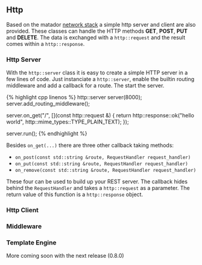 ## Http

Based on the matador [network stack](#networking) a simple http server and client are also provided. These classes can handle
the HTTP methods __GET__, __POST__, __PUT__ and __DELETE__. The data is exchanged with a ```http::request``` and the result comes
within a ```http::response```.

### Http Server

With the ```http::server``` class it is easy to create a simple HTTP server in a few lines of code.
Just instanciate a ```http::server```, enable the builtin routing middleware and add a callback for a route.
The start the server.

{% highlight cpp linenos %}
http::server server(8000);
server.add_routing_middleware();

server.on_get("/", [](const http::request &) {
    return http::response::ok("hello world", http::mime_types::TYPE_PLAIN_TEXT);
});

server.run();
{% endhighlight %}

Besides ```on_get(...)``` there are three other callback taking methods:

* ```on_post(const std::string &route, RequestHandler request_handler)```
* ```on_put(const std::string &route, RequestHandler request_handler)```
* ```on_remove(const std::string &route, RequestHandler request_handler)```

These four can be used to build up your REST server. The callback hides behind the ```RequestHandler``` and takes a ```http::request```
as a parameter. The return value of this function is a ```http::response``` object.

### Http Client

### Middleware

### Template Engine

More coming soon with the next release (0.8.0)
